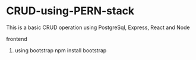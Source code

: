 # CRUD-using-PERN-stack
This is a basic CRUD operation using PostgreSql, Express, React and Node


frontend
1) using bootstrap
npm install bootstrap

